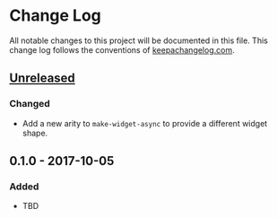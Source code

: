 # Change Log
All notable changes to this project will be documented in this file. This
change log follows the conventions of
[keepachangelog.com](http://keepachangelog.com/).

## [Unreleased]
### Changed
- Add a new arity to `make-widget-async` to provide a different widget shape.

## 0.1.0 - 2017-10-05
### Added
- TBD

[Unreleased]: https://github.com/ianfinch/map-server/compare/0.0.1...HEAD
